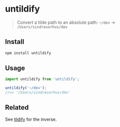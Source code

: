 # untildify

> Convert a tilde path to an absolute path: `~/dev` → `/Users/sindresorhus/dev`

## Install

```sh
npm install untildify
```

## Usage

```js
import untildify from 'untildify';

untildify('~/dev');
//=> '/Users/sindresorhus/dev'
```

## Related

See [tildify](https://github.com/sindresorhus/tildify) for the inverse.
